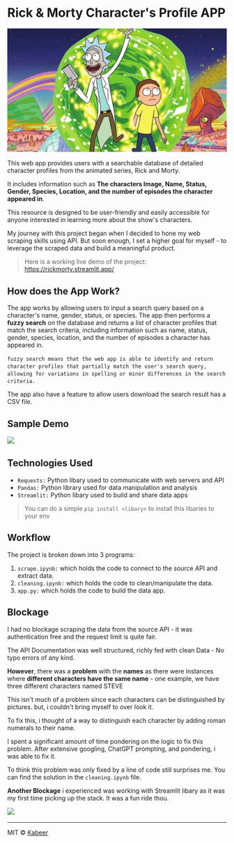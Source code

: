 # Rick & Morty Character's Profile APP
![](https://github.com/heiskabeer/Rick-Morty-Character-Search-App/blob/main/media/rick_morty.png)

This web app provides users with a searchable database of detailed character profiles from the animated series, Rick and Morty. 

It includes information such as **The characters Image, Name, Status, Gender, Species, Location, and the number of episodes the character appeared in**. 

This resource is designed to be user-friendly and easily accessible for anyone interested in learning more about the show's characters.

My journey with this project began when I decided to hone my web scraping skills using API. But soon enough, I set a higher goal for myself - to leverage the scraped data and build a meaningful product.

> Here is a working live demo of the project: https://rickmorty.streamlit.app/

## How does the App Work?
The app works by allowing users to input a search query based on a character's name, gender, status, or species. The app then performs a **fuzzy search** on the database and returns a list of character profiles that match the search criteria, including information such as name, status, gender, species, location, and the number of episodes a character has appeared in.

```fuzzy search means that the web app is able to identify and return character profiles that partially match the user's search query, allowing for variations in spelling or minor differences in the search criteria. ```

The app also have a feature to allow users download the search result has a CSV file. 

## Sample Demo
![](https://github.com/heiskabeer/Rick-Morty-Character-Search-App/blob/main/media/sample%20demo.gif)


## Technologies Used
- `Requests:` Python libary used to communicate with web servers and API
- `Pandas:` Python library used for data manipulation and analysis
- `Streamlit:` Python libary used to build and share data apps

> You can do a simple `pip install <libary>` to install this libaries to your env

## Workflow
The project is broken down into 3 programs:
1. `scrape.ipynb:` which holds the code to connect to the source API and extract data. 
2. `cleaning.ipynb:` which holds the code to clean/manipulate the data.
3. `app.py:` which holds the code to build the data app.

## Blockage
I had no blockage scraping the data from the source API - it was authentication free and the request limit is quite fair.

The API Documentation was well structured, richly fed with clean Data - No typo errors of any kind. 

**However**, there was a **problem** with the **names** as there were instances where **different characters have the same name** - one example, we have three different characters named STEVE

This isn't much of a problem since each characters can be distinguished by pictures. but, i couldn't bring myself to over look it.

To fix this, i thought of a way to distinguish each character by adding roman numerals to their name. 

I spent a significant amount of time pondering on the logic to fix this problem. After extensive googling, ChatGPT prompting, and pondering, i was able to fix it. 

To think this problem was only fixed by a line of code still surprises me. You can find the solution in the `cleaning.ipynb` file.

**Another Blockage** i experienced was working with Streamlit libary as it was my first time picking up the stack. It was a fun ride thou. 

![](https://github.com/heiskabeer/Rick-Morty-Character-Search-App/blob/main/media/rick.gif)

---- 

MIT © [Kabeer](https://github.com/heiskabeer)
